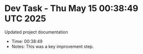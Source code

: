 # Dev Task - Thu May 15 00:38:49 UTC 2025
Updated project documentation
- Time: 00:38:49
- Notes: This was a key improvement step.
